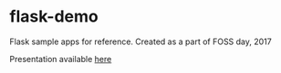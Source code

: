 # flask-demo

Flask sample apps for reference.
Created as a part of FOSS day, 2017

Presentation available [here](https://goo.gl/mwyekJ)
